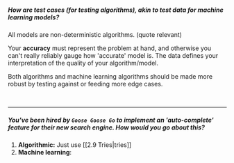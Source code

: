 



##### How are test cases (for testing **algorithms**), akin to test data for **machine learning** models? 

All models are non-deterministic algorithms. (quote relevant)

Your **accuracy** must represent the problem at hand, and otherwise you can't really reliably gauge how 'accurate' model is. The data defines your interpretation of the quality of your algorithm/model. 

Both algorithms and machine learning algorithms should be made more robust by testing against or feeding more edge cases. 


<br>

---
##### You've been hired by `Goose Goose Go` to implement an 'auto-complete' feature for their new search engine. How would you go about this? 

1. **Algorithmic:** Just use [[2.9 Tries|tries]]
2. **Machine learning**: 